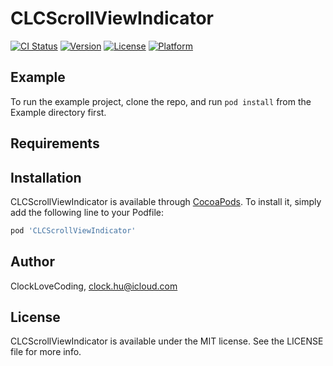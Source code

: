 # CLCScrollViewIndicator

[![CI Status](https://img.shields.io/travis/ClockLoveCoding/CLCScrollViewIndicator.svg?style=flat)](https://travis-ci.org/ClockLoveCoding/CLCScrollViewIndicator)
[![Version](https://img.shields.io/cocoapods/v/CLCScrollViewIndicator.svg?style=flat)](https://cocoapods.org/pods/CLCScrollViewIndicator)
[![License](https://img.shields.io/cocoapods/l/CLCScrollViewIndicator.svg?style=flat)](https://cocoapods.org/pods/CLCScrollViewIndicator)
[![Platform](https://img.shields.io/cocoapods/p/CLCScrollViewIndicator.svg?style=flat)](https://cocoapods.org/pods/CLCScrollViewIndicator)

## Example

To run the example project, clone the repo, and run `pod install` from the Example directory first.

## Requirements

## Installation

CLCScrollViewIndicator is available through [CocoaPods](https://cocoapods.org). To install
it, simply add the following line to your Podfile:

```ruby
pod 'CLCScrollViewIndicator'
```

## Author

ClockLoveCoding, clock.hu@icloud.com

## License

CLCScrollViewIndicator is available under the MIT license. See the LICENSE file for more info.
